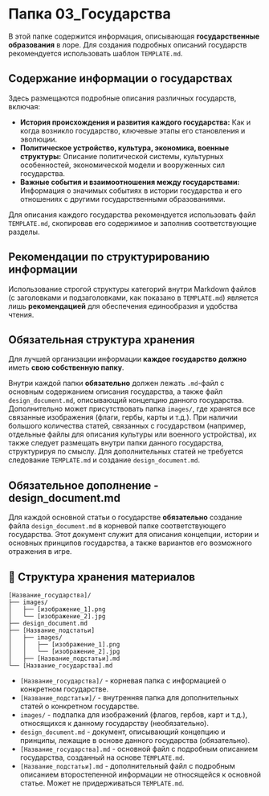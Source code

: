 # Папка 03_Государства

В этой папке содержится информация, описывающая **государственные образования** в лоре. Для создания подробных описаний государств рекомендуется использовать шаблон `TEMPLATE.md`.

## Содержание информации о государствах

Здесь размещаются подробные описания различных государств, включая:

- **История происхождения и развития каждого государства:** Как и когда возникло государство, ключевые этапы его становления и эволюции.
- **Политическое устройство, культура, экономика, военные структуры:**  Описание политической системы, культурных особенностей, экономической модели и вооруженных сил государства.
- **Важные события и взаимоотношения между государствами:**  Информация о значимых событиях в истории государства и его отношениях с другими государственными образованиями.

Для описания каждого государства рекомендуется использовать файл `TEMPLATE.md`, скопировав его содержимое и заполнив соответствующие разделы.

## Рекомендации по структурированию информации

Использование строгой структуры категорий внутри Markdown файлов (с заголовками и подзаголовками, как показано в `TEMPLATE.md`) является лишь **рекомендацией** для обеспечения единообразия и удобства чтения.

## Обязательная структура хранения

Для лучшей организации информации **каждое государство** **должно** иметь **свою собственную папку**.

Внутри каждой папки **обязательно** должен лежать `.md`-файл с основным содержанием описания государства, а также файл `design_document.md`, описывающий концепцию данного государства. Дополнительно может присутствовать папка `images/`, где хранятся все связанные изображения (флаги, гербы, карты и т.д.). При наличии большого количества статей, связанных с государством (например, отдельные файлы для описания культуры или военного устройства), их также следует размещать внутри папки данного государства, структурируя по смыслу. Для дополнительных статей не требуется следование `TEMPLATE.md` и создание `design_document.md`.

## Обязательное дополнение - design_document.md

Для каждой основной статьи о государстве **обязательно** создание файла `design_document.md` в корневой папке соответствующего государства. Этот документ служит для описания концепции, истории и основных принципов государства, а также вариантов его возможного отражения в игре.

## 📁 Структура хранения материалов

```
[Название_государства]/
├── images/
│   ├── [изображение_1].png
│   └── [изображение_2].jpg
├── design_document.md
├── [Название_подстатьи]
│   ├── images/
│   │   ├── [изображение_1].png
│   │   └── [изображение_2].jpg
│   ├── [Название_подстатьи].md
└── [Название_государства].md
```

- `[Название_государства]/` - корневая папка с информацией о конкретном государстве.
- `[Название_подстатьи]/` - внутренняя папка для дополнительных статей о конкретном государстве.
- `images/` - подпапка для изображений (флагов, гербов, карт и т.д.), относящихся к данному государству (необязательно).
- `design_document.md` - документ, описывающий концепцию и принципы, лежащие в основе данного государства (обязательно).
- `[Название_государства].md` - основной файл с подробным описанием государства, созданный на основе `TEMPLATE.md`.
- `[Название_подстатьи].md` - дополнительный файл с подробным описанием второстепенной информации не относящейся к основной статье. Может не придерживаться `TEMPLATE.md`.

